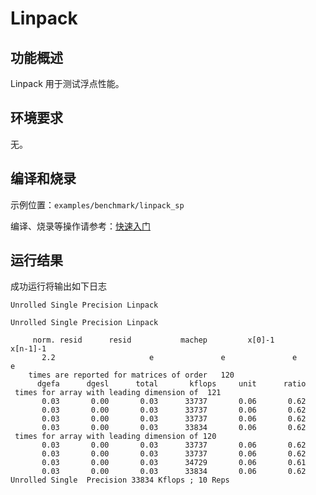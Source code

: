 # Linpack

## 功能概述

Linpack 用于测试浮点性能。

## 环境要求

无。

## 编译和烧录

示例位置：`examples/benchmark/linpack_sp`

编译、烧录等操作请参考：[快速入门](https://doc.winnermicro.net/w800/zh_CN/latest/get_started/index.html)

## 运行结果

成功运行将输出如下日志

```
Unrolled Single Precision Linpack

Unrolled Single Precision Linpack

     norm. resid      resid           machep         x[0]-1        x[n-1]-1
       2.2                     e               e               e               e
    times are reported for matrices of order   120
      dgefa      dgesl      total       kflops     unit      ratio
 times for array with leading dimension of  121
       0.03       0.00       0.03      33737       0.06       0.62
       0.03       0.00       0.03      33737       0.06       0.62
       0.03       0.00       0.03      33737       0.06       0.62
       0.03       0.00       0.03      33834       0.06       0.62
 times for array with leading dimension of 120
       0.03       0.00       0.03      33737       0.06       0.62
       0.03       0.00       0.03      33737       0.06       0.62
       0.03       0.00       0.03      34729       0.06       0.61
       0.03       0.00       0.03      33834       0.06       0.62
Unrolled Single  Precision 33834 Kflops ; 10 Reps
```